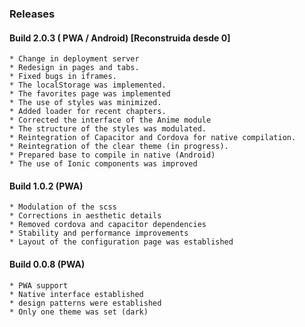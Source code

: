 ### Releases

#### Build 2.0.3 ( PWA / Android) [Reconstruida desde 0]

    * Change in deployment server
    * Redesign in pages and tabs.
    * Fixed bugs in iframes.
    * The localStorage was implemented.
    * The favorites page was implemented
    * The use of styles was minimized.
    * Added loader for recent chapters.
    * Corrected the interface of the Anime module
    * The structure of the styles was modulated.
    * Reintegration of Capacitor and Cordova for native compilation.
    * Reintegration of the clear theme (in progress).
    * Prepared base to compile in native (Android)
    * The use of Ionic components was improved

#### Build 1.0.2 (PWA)

    * Modulation of the scss
    * Corrections in aesthetic details
    * Removed cordova and capacitor dependencies
    * Stability and performance improvements
    * Layout of the configuration page was established


#### Build 0.0.8 (PWA)

    * PWA support
    * Native interface established
    * design patterns were established
    * Only one theme was set (dark)